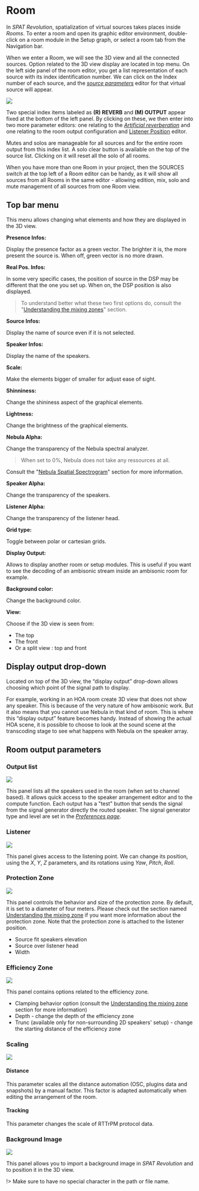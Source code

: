 <!--MANY BS HERE, TO BE CLEANED UP!!!-->

# Room

In _SPAT Revolution_, spatialization of virtual sources takes places inside _Rooms_. To enter a room and open its graphic editor environment, double-click on a room module in the Setup graph, or select a room tab from the Navigation bar.

When we enter a Room, we will see the 3D view and all the connected sources. Option related to the 3D view display are located in top menu. On the left side panel of the room editor, you get a list representation of each source with its index identification number. We can click on the Index number of each source, and the _[source parameters](Spat_Environment_Source?id=source-parameters.md)_ editor for that virtual source will appear.

![](https://media.githubusercontent.com/media/FLUX-SE/doc_images/main/SpatR/Room/3DView.png)

Two special index items labeled as **(R) REVERB** and **(M) OUTPUT** appear fixed at the bottom of the left panel. By clicking on these, we then enter into two more parameter editors: one relating to the _[Artificial reverberation](Spat_Environment_Artificial_Reverberation.md)_ and one relating to the room output configuration and [Listener Position](Spatialisation_Technology_Listener_Position.md) editor.

Mutes and solos are manageable for all sources and for the entire room output from this index list. A solo clear button is  available on the top of the source list. Clicking on it will reset all the solo of all rooms.

When you have more than one Room in your project, then the SOURCES switch at the top left of a Room editor can be handy, as it will show all sources from all Rooms in the same editor - allowing edition, mix, solo and mute management of all sources from one Room view.

<!--## Room Graphic Engine

Along with the audio modeling engine, one of SPAT's key features is its ability to model a high definition graphical representation of the virtual space inside each room. We can intuitively interact and move sources and 'camera view' directly with our mouse. Move a source by grabbing its 'emitter' object or in the case of a grouped source grab any one of the emitters that belong to the group. Alternatively, sources can be positioned by manipulating their coordinate-related source parameter controls (see [ Radiation section](6_Spat_Environment_6_6_Source_6_6_Source?id=radiation)).-->

## Top bar menu

This menu allows changing what elements and how they are displayed in the 3D view.

**Presence Infos:**

Display the presence factor as a green vector. The brighter it is, the more present the source is. When off, green vector is no more drawn.

**Real Pos. Infos:**

In some very specific cases, the position of source in the DSP may be different that the one you set up. When on, the DSP position is also displayed.

> To understand better what these two first options do, consult the "[Understanding the mixing zones](Spat_Environment_Understanding_the_3D_View.md)" section.

**Source Infos:**

Display the name of source even if it is not selected.

**Speaker Infos:**

Display the name of the speakers.

**Scale:**

Make the elements bigger of smaller for adjust ease of sight.

**Shinniness:**

Change the shininess aspect of the graphical elements.

**Lightness:**

Change the brightness of the graphical elements.

**Nebula Alpha:**

Change the transparency of the Nebula spectral analyzer.

> When set to 0%, Nebula does not take any ressources at all.

Consult the "[Nebula Spatial Spectrogram](Spat_Environment_Nebula.md)" section for more information.

**Speaker Alpha:**

Change the transparency of the speakers.

**Listener Alpha:**

Change the transparency of the listener head.

**Grid type:**

Toggle between polar or cartesian grids.

**Display Output:**

Allows to display another room or setup modules. This is useful if you want to see the decoding of an ambisonic stream inside an ambisonic room for example.

**Background color:**

Change the background color.

**View:**

Choose if the 3D view is seen from:
+ The top
+ The front
+ Or a split view : top and front

## Display output drop-down

Located on top of the 3D view, the “display output” drop-down allows choosing which point of the signal path to display.

For example, working in an HOA room create 3D view that does not show any speaker. This is because of the very nature of how ambisonic work. But it also means that you cannot use Nebula in that kind of room. This is where this “display output” feature becomes handy. Instead of showing the actual HOA scene, it is possible to choose to look at the sound scene at the transcoding stage to see what happens with Nebula on the speaker array.

## Room output parameters

### Output list

![](https://media.githubusercontent.com/media/FLUX-SE/doc_images/main/SpatR/Room/OutputListPanel.png)

This panel lists all the speakers used in the room (when set to channel based). It allows quick access to the speaker arrangement editor and to the compute function.
Each output has a "test" button that sends the signal from the signal generator directly the routed speaker. The signal generator type and level are set in the _[Preferences page](Application_Preferences.md)_.

### Listener

![](https://media.githubusercontent.com/media/FLUX-SE/doc_images/main/SpatR/Room/OutputListenerPanel.png)

This panel gives access to the listening point. We can change its position, using the _X_, _Y_, _Z_ parameters, and its rotations using _Yaw_, _Pitch_, _Roll_.

### Protection Zone

![](https://media.githubusercontent.com/media/FLUX-SE/doc_images/main/SpatR/Room/OutputProtectionZonePanel.png)

This panel controls the behavior and size of the protection zone. By default, it is set to a diameter of four meters. Please check out the section named [Understanding the mixing zone](Spat_Environment_Understanding_the_3D_View.md) if you want more information about the protection zone.
Note that the protection zone is attached to the listener position.

+ Source fit speakers elevation
+ Source over listener head
+ Width

### Efficiency Zone

![](https://media.githubusercontent.com/media/FLUX-SE/doc_images/main/SpatR/Room/OutputEfficiencyZonePanel.png)

This panel contains options related to the efficiency zone.

+ Clamping behavior option (consult the [Understanding the mixing zone](Spat_Environment_Understanding_the_3D_View.md) section for more information)
+ Depth - change the depth of the efficiency zone
+ Trunc (available only for non-surrounding 2D speakers' setup) - change the starting distance of the efficiency zone

### Scaling

![](https://media.githubusercontent.com/media/FLUX-SE/doc_images/main/SpatR/Room/OutputScalingPanel.png)

#### Distance

This parameter scales all the distance automation (OSC, plugins data and snapshots) by a manual factor. This factor is adapted automatically when editing the arrangement of the room.

#### Tracking

This parameter changes the scale of RTTrPM protocol data.

### Background Image

![](https://media.githubusercontent.com/media/FLUX-SE/doc_images/main/SpatR/Room/OutputBackgroundImagePanel.png)

This panel allows you to import a background image in _SPAT Revolution_ and to position it in the 3D view.

!> Make sure to have no special character in the path or file name.